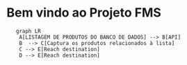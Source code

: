 # Bem vindo ao Projeto FMS

```mermaid
   graph LR
    A[LISTAGEM DE PRODUTOS DO BANCO DE DADOS] --> B[API]
    B  --> C[Captura os produtos relacionados à lista]
    C --> E[Reach destination]
    D --> E[Reach destination]
```